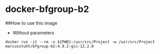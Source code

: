 # docker-bfgroup-b2

##How to use this image
* Without parameters

```
docker run -it --rm -v ${PWD}:/usr/src/Project -w /usr/src/Project marcusstuht/bfgroup-b2:4.9.2-gcc-12.2.0
```
